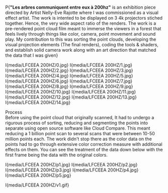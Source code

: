 P{<b>"Les arbres communiquent entre eux à 200hz"</b> is an exhibition piece directed by Artist Nelly-Eve Rajotte where I was commissioned as a visual effect artist.
The work is intented to be displayed on 3 4k projectors stiched together. Hence, the very wide aspect ratio of the renders. The work is a pre-rendered point cloud 
film meant to immerse the viewers in a forest that feels lively through things like color, camera, point movement and sound play. My contribution to this was sorting the point clouds, developing the visual projection elements (The final renders), coding the tools & shaders, and establish solid camera work along with an art direction that matched the 
data that I was given}

I{media/LFCEEA 200HZ/0.jpg}
I{media/LFCEEA 200HZ/1.jpg}
I{media/LFCEEA 200HZ/2.jpg}
I{media/LFCEEA 200HZ/3.jpg}
I{media/LFCEEA 200HZ/4.jpg}
I{media/LFCEEA 200HZ/5.jpg}
I{media/LFCEEA 200HZ/6.jpg}
I{media/LFCEEA 200HZ/7.jpg}
I{media/LFCEEA 200HZ/8.jpg}
I{media/LFCEEA 200HZ/9.jpg}
I{media/LFCEEA 200HZ/10.jpg}
I{media/LFCEEA 200HZ/11.jpg}
I{media/LFCEEA 200HZ/12.jpg}
I{media/LFCEEA 200HZ/13.jpg}
I{media/LFCEEA 200HZ/14.jpg}

<div class="one-third p-title">Process</div>

<div class="two-third p-content">
Before using the point cloud that originally scanned, It had to undergo a rigurous process of sorting, reducing and segmenting the points into separate using open source software like Cloud Compare. This meant reducing a 1 billion point scan to several scans that were between 10-50 million points each. The work didn't stop there as the color data on the points had to go through extensive color correction measure with additional effects on them. You can see the treatment of the data down below with the first frame being the data with the original colors.
</div>

I{media/LFCEEA 200HZ/p1.jpg}
I{media/LFCEEA 200HZ/p2.jpg}
I{media/LFCEEA 200HZ/p3.jpg}
I{media/LFCEEA 200HZ/p4.jpg}
I{media/LFCEEA 200HZ/p5.jpg}

I{media/LFCEEA 200HZ/v1.gif}